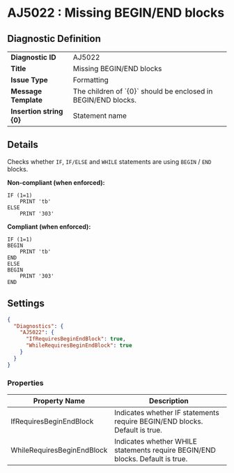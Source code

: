 # AJ5022 : Missing BEGIN/END blocks

## Diagnostic Definition

<table>
  <tr>
    <td class="header"><b>Diagnostic ID</b></td>
    <td>AJ5022</td>
  </tr>
  <tr>
    <td class="header"><b>Title</b></td>
    <td>Missing BEGIN/END blocks</td>
  </tr>
  <tr>
    <td class="header"><b>Issue Type</b></td>
    <td>Formatting</td>
  </tr>
  <tr>
    <td class="header"><b>Message Template</b></td>
    <td>The children of `{0}` should be enclosed in BEGIN/END blocks.</td>
  </tr>
    <tr>
    <td class="header"><b>Insertion string {0}</b></td>
    <td>Statement name</td>
  </tr>

</table>

## Details

Checks whether `IF`, `IF/ELSE` and `WHILE` statements are using `BEGIN` / `END` blocks.

**Non-compliant (when enforced):**

```tsql
IF (1=1)
    PRINT 'tb'
ELSE
    PRINT '303'
```

**Compliant  (when enforced):**

```tsql
IF (1=1)
BEGIN
    PRINT 'tb'
END
ELSE
BEGIN
    PRINT '303'
END
```


## Settings

```json
{
  "Diagnostics": {
    "AJ5022": {
      "IfRequiresBeginEndBlock": true,
      "WhileRequiresBeginEndBlock": true
    }
  }
}
```


### Properties

| Property Name              | Description                                                                   |
|----------------------------|-------------------------------------------------------------------------------|
| IfRequiresBeginEndBlock    | Indicates whether IF statements require BEGIN/END blocks. Default is true.    |
| WhileRequiresBeginEndBlock | Indicates whether WHILE statements require BEGIN/END blocks. Default is true. |




